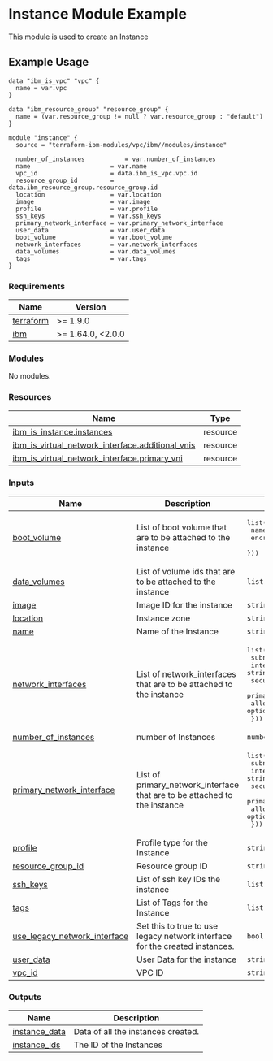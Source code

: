 # Instance Module Example

This module is used to create an Instance

## Example Usage
```
data "ibm_is_vpc" "vpc" {
  name = var.vpc
}

data "ibm_resource_group" "resource_group" {
  name = (var.resource_group != null ? var.resource_group : "default")
}

module "instance" {
  source = "terraform-ibm-modules/vpc/ibm//modules/instance"

  number_of_instances           = var.number_of_instances
  name                      = var.name
  vpc_id                    = data.ibm_is_vpc.vpc.id
  resource_group_id         = data.ibm_resource_group.resource_group.id
  location                  = var.location
  image                     = var.image
  profile                   = var.profile
  ssh_keys                  = var.ssh_keys
  primary_network_interface = var.primary_network_interface
  user_data                 = var.user_data
  boot_volume               = var.boot_volume
  network_interfaces        = var.network_interfaces
  data_volumes              = var.data_volumes
  tags                      = var.tags
}
```

<!-- BEGINNING OF PRE-COMMIT-TERRAFORM DOCS HOOK -->
### Requirements

| Name | Version |
|------|---------|
| <a name="requirement_terraform"></a> [terraform](#requirement\_terraform) | >= 1.9.0 |
| <a name="requirement_ibm"></a> [ibm](#requirement\_ibm) | >= 1.64.0, <2.0.0 |

### Modules

No modules.

### Resources

| Name | Type |
|------|------|
| [ibm_is_instance.instances](https://registry.terraform.io/providers/IBM-Cloud/ibm/latest/docs/resources/is_instance) | resource |
| [ibm_is_virtual_network_interface.additional_vnis](https://registry.terraform.io/providers/IBM-Cloud/ibm/latest/docs/resources/is_virtual_network_interface) | resource |
| [ibm_is_virtual_network_interface.primary_vni](https://registry.terraform.io/providers/IBM-Cloud/ibm/latest/docs/resources/is_virtual_network_interface) | resource |

### Inputs

| Name | Description | Type | Default | Required |
|------|-------------|------|---------|:--------:|
| <a name="input_boot_volume"></a> [boot\_volume](#input\_boot\_volume) | List of boot volume that are to be attached to the instance | <pre>list(object({<br/>    name       = string<br/>    encryption = string<br/>  }))</pre> | `[]` | no |
| <a name="input_data_volumes"></a> [data\_volumes](#input\_data\_volumes) | List of volume ids that are to be attached to the instance | `list(string)` | `[]` | no |
| <a name="input_image"></a> [image](#input\_image) | Image ID for the instance | `string` | n/a | yes |
| <a name="input_location"></a> [location](#input\_location) | Instance zone | `string` | n/a | yes |
| <a name="input_name"></a> [name](#input\_name) | Name of the Instance | `string` | n/a | yes |
| <a name="input_network_interfaces"></a> [network\_interfaces](#input\_network\_interfaces) | List of network\_interfaces that are to be attached to the instance | <pre>list(object({<br/>    subnet               = string<br/>    interface_name       = string<br/>    security_groups      = optional(list(string))<br/>    primary_ipv4_address = optional(string)<br/>    allow_ip_spoofing    = optional(bool)<br/>  }))</pre> | `[]` | no |
| <a name="input_number_of_instances"></a> [number\_of\_instances](#input\_number\_of\_instances) | number of Instances | `number` | `1` | no |
| <a name="input_primary_network_interface"></a> [primary\_network\_interface](#input\_primary\_network\_interface) | List of primary\_network\_interface that are to be attached to the instance | <pre>list(object({<br/>    subnet               = string<br/>    interface_name       = string<br/>    security_groups      = optional(list(string))<br/>    primary_ipv4_address = optional(string)<br/>    allow_ip_spoofing    = optional(bool)<br/>  }))</pre> | n/a | yes |
| <a name="input_profile"></a> [profile](#input\_profile) | Profile type for the Instance | `string` | n/a | yes |
| <a name="input_resource_group_id"></a> [resource\_group\_id](#input\_resource\_group\_id) | Resource group ID | `string` | `null` | no |
| <a name="input_ssh_keys"></a> [ssh\_keys](#input\_ssh\_keys) | List of ssh key IDs the instance | `list(string)` | n/a | yes |
| <a name="input_tags"></a> [tags](#input\_tags) | List of Tags for the Instance | `list(string)` | `null` | no |
| <a name="input_use_legacy_network_interface"></a> [use\_legacy\_network\_interface](#input\_use\_legacy\_network\_interface) | Set this to true to use legacy network interface for the created instances. | `bool` | `false` | no |
| <a name="input_user_data"></a> [user\_data](#input\_user\_data) | User Data for the instance | `string` | `null` | no |
| <a name="input_vpc_id"></a> [vpc\_id](#input\_vpc\_id) | VPC ID | `string` | n/a | yes |

### Outputs

| Name | Description |
|------|-------------|
| <a name="output_instance_data"></a> [instance\_data](#output\_instance\_data) | Data of all the instances created. |
| <a name="output_instance_ids"></a> [instance\_ids](#output\_instance\_ids) | The ID of the Instances |
<!-- END OF PRE-COMMIT-TERRAFORM DOCS HOOK -->
